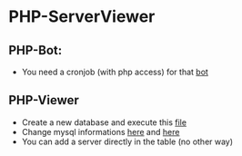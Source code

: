 # PHP-ServerViewer

## PHP-Bot:
- You need a cronjob (with php access) for that [bot](https://github.com/Bara20/PHP-ServerViewer/tree/master/bot)

## PHP-Viewer
- Create a new database and execute this [file](https://github.com/Bara20/PHP-ServerViewer/blob/master/sql/servers.sql)
- Change mysql informations [here](https://github.com/Bara20/PHP-ServerViewer/blob/master/bot/viewer.class.php#L7) and [here](https://github.com/Bara20/PHP-ServerViewer/blob/master/_config.php#L5-L9)
- You can add a server directly in the table (no other way)
